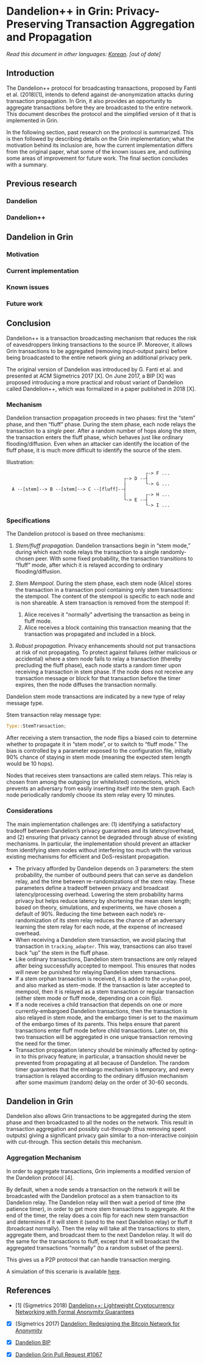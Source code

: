 # Dandelion++ in Grin: Privacy-Preserving Transaction Aggregation and Propagation

*Read this document in other languages: [Korean](dandelion_KR.md). [out of date]*

## Introduction

The Dandelion++ protocol for broadcasting transactions, proposed by Fanti et al. (2018)[1], intends to defend against de-anonymization attacks during transaction propagation. In Grin, it also provides an opportunity to aggregate transactions before they are broadcasted to the entire network. This document describes the protocol and the simplified version of it that is implemented in Grin.

In the following section, past research on the protocol is summarized. This is then followed by describing details on the Grin implementation; what the motivation behind its inclusion are, how the current implementation differs from the original paper, what some of the known issues are, and outlining some areas of improvement for future work. The final section concludes with a summary.

## Previous research

### Dandelion

### Dandelion++

## Dandelion in Grin

### Motivation

### Current implementation

### Known issues

### Future work

## Conclusion

Dandelion++ is a transaction broadcasting mechanism that reduces the risk of eavesdroppers linking transactions to the source IP. Moreover, it allows Grin transactions to be aggregated (removing input-output pairs) before being broadcasted to the entire network giving an additional privacy perk.

The original version of Dandelion was introduced by G. Fanti et al. and presented at ACM Sigmetrics 2017 [X]. On June 2017, a BIP [X] was proposed introducing a more practical and robust variant of Dandelion called Dandelion++, which was formalized in a paper published in 2018 [X].


### Mechanism

Dandelion transaction propagation proceeds in two phases: first the “stem” phase, and then “fluff” phase. During the stem phase, each node relays the transaction to a *single* peer. After a random number of hops along the stem, the transaction enters the fluff phase, which behaves just like ordinary flooding/diffusion. Even when an attacker can identify the location of the fluff phase, it is much more difficult to identify the source of the stem.

Illustration:

```
                                                   ┌-> F ...
                                           ┌-> D --┤
                                           |       └-> G ...
  A --[stem]--> B --[stem]--> C --[fluff]--┤
                                           |       ┌-> H ...
                                           └-> E --┤
                                                   └-> I ...
```

### Specifications

The Dandelion protocol is based on three mechanisms:

1. *Stem/fluff propagation.* Dandelion transactions begin in “stem mode,” during which each node relays the transaction to a single randomly-chosen peer. With some fixed probability, the transaction transitions to “fluff” mode, after which it is relayed according to ordinary flooding/diffusion.

2. *Stem Mempool.* During the stem phase, each stem node (Alice) stores the transaction in a transaction pool containing only stem transactions: the stempool. The content of the stempool is specific to each node and is non shareable. A stem transaction is removed from the stempool if:

    1. Alice receives it "normally" advertising the transaction as being in fluff mode.
    2. Alice receives a block containing this transaction meaning that the transaction was propagated and included in a block.

3. *Robust propagation.* Privacy enhancements should not put transactions at risk of not propagating. To protect against failures (either malicious or accidental) where a stem node fails to relay a transaction (thereby precluding the fluff phase), each node starts a random timer upon receiving a transaction in stem phase. If the node does not receive any transaction message or block for that transaction before the timer expires, then the node diffuses the transaction normally.

Dandelion stem mode transactions are indicated by a new type of relay message type.

Stem transaction relay message type:

```rust
Type::StemTransaction;
```

After receiving a stem transaction, the node flips a biased coin to determine whether to propagate it in “stem mode”, or to switch to “fluff mode.” The bias is controlled by a parameter exposed to the configuration file, initially 90% chance of staying in stem mode (meaning the expected stem length would be 10 hops).

Nodes that receives stem transactions are called stem relays. This relay is chosen from among the outgoing (or whitelisted) connections, which prevents an adversary from easily inserting itself into the stem graph. Each node periodically randomly choose its stem relay every 10 minutes.

### Considerations

The main implementation challenges are: (1) identifying a satisfactory tradeoff between Dandelion’s privacy guarantees and its latency/overhead, and (2) ensuring that privacy cannot be degraded through abuse of existing mechanisms. In particular, the implementation should prevent an attacker from identifying stem nodes without interfering too much with the various existing mechanisms for efficient and DoS-resistant propagation.

* The privacy afforded by Dandelion depends on 3 parameters: the stem probability, the number of outbound peers that can serve as dandelion relay, and the time between re-randomizations of the stem relay. These parameters define a tradeoff between privacy and broadcast latency/processing overhead. Lowering the stem probability harms privacy but helps reduce latency by shortening the mean stem length; based on theory, simulations, and experiments, we have chosen a default of 90%. Reducing the time between each node’s re-randomization of its stem relay reduces the chance of an adversary learning the stem relay for each node, at the expense of increased overhead.
* When receiving a Dandelion stem transaction, we avoid placing that transaction in `tracking_adapter`. This way, transactions can also travel back “up” the stem in the fluff phase.
* Like ordinary transactions, Dandelion stem transactions are only relayed after being successfully accepted to mempool. This ensures that nodes will never be punished for relaying Dandelion stem transactions.
* If a stem orphan transaction is received, it is added to the `orphan` pool, and also marked as stem-mode. If the transaction is later accepted to mempool, then it is relayed as a stem transaction or regular transaction (either stem mode or fluff mode, depending on a coin flip).
* If a node receives a child transaction that depends on one or more currently-embargoed Dandelion transactions, then the transaction is also relayed in stem mode, and the embargo timer is set to the maximum of the embargo times of its parents. This helps ensure that parent transactions enter fluff mode before child transactions. Later on, this two transaction will be aggregated in one unique transaction removing the need for the timer.
* Transaction propagation latency should be minimally affected by opting-in to this privacy feature; in particular, a transaction should never be prevented from propagating at all because of Dandelion. The random timer guarantees that the embargo mechanism is temporary, and every transaction is relayed according to the ordinary diffusion mechanism after some maximum (random) delay on the order of 30-60 seconds.

## Dandelion in Grin

Dandelion also allows Grin transactions to be aggregated during the stem phase and then broadcasted to all the nodes on the network. This result in transaction aggregation and possibly cut-through (thus removing spent outputs) giving a significant privacy gain similar to a non-interactive coinjoin with cut-through. This section details this mechanism.

### Aggregation Mechanism

In order to aggregate transactions, Grin implements a modified version of the Dandelion protocol [4].

By default, when a node sends a transaction on the network it will be broadcasted with the Dandelion protocol as a stem transaction to its Dandelion relay. The Dandelion relay will then wait a period of time (the patience timer), in order to get more stem transactions to aggregate. At the end of the timer, the relay does a coin flip for each new stem transaction and determines if it will stem it (send to the next Dandelion relay) or fluff it (broadcast normally). Then the relay will take all the transactions to stem, aggregate them, and broadcast them to the next Dandelion relay. It will do the same for the transactions to fluff, except that it will broadcast the aggregated transactions “normally” (to a random subset of the peers).

This gives us a P2P protocol that can handle transaction merging.

A simulation of this scenario is available [here](simulation.md).

## References
* [1] (Sigmetrics 2018) [Dandelion++: Lightweight Cryptocurrency Networking with Formal Anonymity Guarantees](https://arxiv.org/abs/1805.11060)
* [X] (Sigmetrics 2017) [Dandelion: Redesigning the Bitcoin Network for Anonymity](https://arxiv.org/abs/1701.04439)
* [X] [Dandelion BIP](https://github.com/dandelion-org/bips/blob/master/bip-dandelion.mediawiki)

* [X] [Dandelion Grin Pull Request #1067](https://github.com/mimblewimble/grin/pull/1067)
